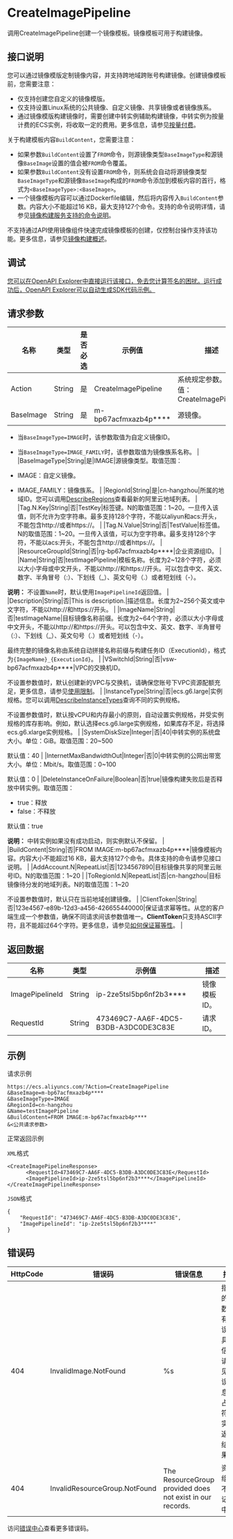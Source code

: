 # CreateImagePipeline

调用CreateImagePipeline创建一个镜像模板。镜像模板可用于构建镜像。

## 接口说明

您可以通过镜像模版定制镜像内容，并支持跨地域跨账号构建镜像。创建镜像模板前，您需要注意：

-   仅支持创建您自定义的镜像模版。
-   仅支持设置Linux系统的公共镜像、自定义镜像、共享镜像或者镜像族系。
-   通过镜像模版构建镜像时，需要创建中转实例辅助构建镜像，中转实例为按量计费的ECS实例，将收取一定的费用。更多信息，请参见[按量付费](~~40653~~)。

关于构建模板内容`BuildContent`，您需要注意：

-   如果参数`BuildContent`设置了`FROM`命令，则源镜像类型`BaseImageType`和源镜像`BaseImage`设置的值会被`FROM`命令覆盖。
-   如果参数`BuildContent`没有设置`FROM`命令，则系统会自动将源镜像类型`BaseImageType`和源镜像`BaseImage`构成的`FROM`命令添加到模板内容的首行，格式为`<BaseImageType>:<BaseImage>`。
-   一个镜像模板内容可以通过Dockerfile编辑，然后将内容传入`BuildContent`参数。内容大小不能超过16 KB，最大支持127个命令。支持的命令说明详情，请参见[镜像构建服务支持的命令说明](~~200206~~)。

不支持通过API使用镜像组件快速完成镜像模板的创建，仅控制台操作支持该功能。更多信息，请参见[镜像构建概述](~~197410~~)。

## 调试

[您可以在OpenAPI Explorer中直接运行该接口，免去您计算签名的困扰。运行成功后，OpenAPI Explorer可以自动生成SDK代码示例。](https://api.aliyun.com/#product=Ecs&api=CreateImagePipeline&type=RPC&version=2014-05-26)

## 请求参数

|名称|类型|是否必选|示例值|描述|
|--|--|----|---|--|
|Action|String|是|CreateImagePipeline|系统规定参数。取值：CreateImagePipeline |
|BaseImage|String|是|m-bp67acfmxazb4p\*\*\*\*|源镜像。

 -   当`BaseImageType=IMAGE`时，该参数取值为自定义镜像ID。
-   当`BaseImageType=IMAGE_FAMILY`时，该参数取值为镜像族系名称。 |
|BaseImageType|String|是|IMAGE|源镜像类型。取值范围：

 -   IMAGE：自定义镜像。
-   IMAGE\_FAMILY：镜像族系。 |
|RegionId|String|是|cn-hangzhou|所属的地域ID。您可以调用[DescribeRegions](~~25609~~)查看最新的阿里云地域列表。 |
|Tag.N.Key|String|否|TestKey|标签键。N的取值范围：1~20。一旦传入该值，则不允许为空字符串。最多支持128个字符，不能以aliyun和acs:开头，不能包含http://或者https://。 |
|Tag.N.Value|String|否|TestValue|标签值。N的取值范围：1~20。一旦传入该值，可以为空字符串。最多支持128个字符，不能以acs:开头，不能包含http://或者https://。 |
|ResourceGroupId|String|否|rg-bp67acfmxazb4p\*\*\*\*|企业资源组ID。 |
|Name|String|否|testImagePipeline|模板名称。长度为2~128个字符，必须以大小字母或中文开头，不能以http://和https://开头。可以包含中文、英文、数字、半角冒号（:）、下划线（\_）、英文句号（.）或者短划线（-）。

 **说明：** 不设置`Name`时，默认使用`ImagePipelineId`返回值。 |
|Description|String|否|This is description.|描述信息。长度为2~256个英文或中文字符，不能以http://和https://开头。 |
|ImageName|String|否|testImageName|目标镜像名称前缀。长度为2~64个字符，必须以大小字母或中文开头，不能以http://和https://开头。可以包含中文、英文、数字、半角冒号（:）、下划线（\_）、英文句号（.）或者短划线（-）。

 最终完整的镜像名称由系统自动拼接名称前缀与构建任务ID（ExecutionId），格式为`{ImageName}_{ExecutionId}`。 |
|VSwitchId|String|否|vsw-bp67acfmxazb4p\*\*\*\*|VPC的交换机ID。

 不设置参数值时，默认创建新的VPC与交换机，请确保您账号下VPC资源配额充足，更多信息，请参见[使用限制](~~27750~~)。 |
|InstanceType|String|否|ecs.g6.large|实例规格。您可以调用[DescribeInstanceTypes](~~25620~~)查询不同的实例规格。

 不设置参数值时，默认按vCPU和内存最小的原则，自动设置实例规格，并受实例规格的库存影响。例如，默认选择ecs.g6.large实例规格，如果库存不足，将选择ecs.g6.xlarge实例规格。 |
|SystemDiskSize|Integer|否|40|中转实例的系统盘大小。单位：GiB。取值范围：20~500

 默认值：40 |
|InternetMaxBandwidthOut|Integer|否|0|中转实例的公网出带宽大小。单位：Mbit/s。取值范围：0~100

 默认值：0 |
|DeleteInstanceOnFailure|Boolean|否|true|镜像构建失败后是否释放中转实例。取值范围：

 -   true：释放
-   false：不释放

 默认值：true

 **说明：** 中转实例如果没有成功启动，则实例默认不保留。 |
|BuildContent|String|否|FROM IMAGE:m-bp67acfmxazb4p\*\*\*\*|镜像模板内容。内容大小不能超过16 KB，最大支持127个命令。具体支持的命令请参见接口说明。 |
|AddAccount.N|RepeatList|否|1234567890|目标镜像共享的阿里云账号ID。N的取值范围：1~20 |
|ToRegionId.N|RepeatList|否|cn-hangzhou|目标镜像待分发的地域列表。N的取值范围：1~20

 不设置参数值时，默认只在当前地域创建镜像。 |
|ClientToken|String|否|123e4567-e89b-12d3-a456-426655440000|保证请求幂等性。从您的客户端生成一个参数值，确保不同请求间该参数值唯一。**ClientToken**只支持ASCII字符，且不能超过64个字符。更多信息，请参见[如何保证幂等性](~~25693~~)。 |

## 返回数据

|名称|类型|示例值|描述|
|--|--|---|--|
|ImagePipelineId|String|ip-2ze5tsl5bp6nf2b3\*\*\*\*|镜像模板ID。 |
|RequestId|String|473469C7-AA6F-4DC5-B3DB-A3DC0DE3C83E|请求ID。 |

## 示例

请求示例

```
https://ecs.aliyuncs.com/?Action=CreateImagePipeline
&BaseImage=m-bp67acfmxazb4p****
&BaseImageType=IMAGE
&RegionId=cn-hangzhou
&Name=testImagePipeline
&BuildContent=FROM IMAGE:m-bp67acfmxazb4p****
&<公共请求参数>
```

正常返回示例

`XML`格式

```
<CreateImagePipelineResponse>
      <RequestId>473469C7-AA6F-4DC5-B3DB-A3DC0DE3C83E</RequestId>
      <ImagePipelineId>ip-2ze5tsl5bp6nf2b3****</ImagePipelineId>
</CreateImagePipelineResponse>
```

`JSON`格式

```
{
    "RequestId": "473469C7-AA6F-4DC5-B3DB-A3DC0DE3C83E", 
    "ImagePipelineId": "ip-2ze5tsl5bp6nf2b3****"
}
```

## 错误码

|HttpCode|错误码|错误信息|描述|
|--------|---|----|--|
|404|InvalidImage.NotFound|%s|指定的参数值有误，具体信息请参见错误信息%s占位符的实际返回结果。|
|404|InvalidResourceGroup.NotFound|The ResourceGroup provided does not exist in our records.|资源组并不在记录中。|

访问[错误中心](https://error-center.aliyun.com/status/product/Ecs)查看更多错误码。

